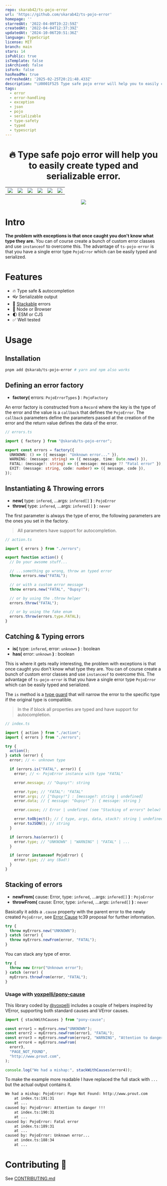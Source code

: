 ```yaml
---
repo: skarab42/ts-pojo-error
url: 'https://github.com/skarab42/ts-pojo-error'
homepage: ''
starredAt: '2022-04-09T19:22:59Z'
createdAt: '2022-04-04T12:37:39Z'
updatedAt: '2024-10-06T20:51:36Z'
language: TypeScript
license: MIT
branch: main
stars: 14
isPublic: true
isTemplate: false
isArchived: false
isFork: false
hasReadMe: true
refreshedAt: '2025-02-25T20:21:48.433Z'
description: "\U0001F525 Type safe pojo error will help you to easily create typed and serializable error."
tags:
  - error
  - error-handling
  - exception
  - json
  - pojo
  - serializable
  - type-safety
  - typed
  - typescript
---
```


<h1 align="center">🔥 Type safe pojo error will help you to easily create typed and serializable error.</h1>

<table align="center">
  <tr>
    <td>
      <a href="https://github.com/skarab42/ts-pojo-error/actions/workflows/CI.yaml">
        <img src="https://github.com/skarab42/ts-pojo-error/actions/workflows/CI.yaml/badge.svg">
      </a>
    </td>
    <td>
      <a href="https://codecov.io/gh/skarab42/ts-pojo-error">
        <img src="https://codecov.io/gh/skarab42/ts-pojo-error/branch/main/graph/badge.svg?token=4PSFJBVAFB">
      </a>
    </td>
    <td>
      <img src="https://img.shields.io/github/languages/code-size/skarab42/ts-pojo-error?color=success&style=flat">
    </td>
    <td>
      <img src="https://img.shields.io/github/license/skarab42/ts-pojo-error?color=success">
    </td>
    <td>
      <a href="https://github.com/sponsors/skarab42">
        <img src="https://img.shields.io/github/sponsors/skarab42?color=ff69b4&label=%E2%9D%A4%20sponsors%20">
      </a>
    </td>
    <td>
      <a href="https://www.twitch.tv/skarab42">
        <img src="https://img.shields.io/twitch/status/skarab42?style=social">
      </a>
    </td>
  </tr>
</table>

<p align="center">
  <img src="images/ts-pojo-error.gif">
</p>

# Intro

**The problem with exceptions is that once caught you don't know what type they are.** You can of course create a bunch of custom error classes and use `instanceof` to overcome this. The advantage of `ts-pojo-error` is that you have a single error type `PojoError` which can be easily typed and serialized.

# Features

- 🔥 Type safe & autocompletion
- 👓 Serializable output
- 🔗 [Stackable](https://github.com/tc39/proposal-error-cause) errors
- 🌌 Node or Browser
- 🌓 ESM or CJS
- ✅ Well tested

# Usage

## Installation

```bash
pnpm add @skarab/ts-pojo-error # yarn and npm also works
```

## Defining an error factory

- **factory(** errors: `PojoErrorTypes` **)** : `PojoFactory`

An error factory is constructed from a `Record` where the key is the type of the error and the value is a `callback` that defines the `PojoError`.
The `callback` parameters define the parameters passed at the creation of the error and the return value defines the data of the error.

```ts
// errors.ts

import { factory } from "@skarab/ts-pojo-error";

export const errors = factory({
  UNKNOWN: () => ({ message: "Unknown error..." }),
  WARNING: (message: string) => ({ message, time: Date.now() }),
  FATAL: (message?: string) => ({ message: message ?? "Fatal error" }),
  EXIT: (message: string, code: number) => ({ message, code }),
});
```

## Instantiating & Throwing errors

- **new(** type: `infered`, ...args: `infered[]` **)** : `PojoError`
- **throw(** type: `infered`, ...args: `infered[]` **)** : `never`

The first parameter is always the type of error, the following parameters are the ones you set in the factory.

> All parameters have support for autocompletion.

```ts
// action.ts

import { errors } from "./errors";

export function action() {
  // Do your awsome stuff...

  // ...something go wrong, throw an typed error
  throw errors.new("FATAL");

  // or with a custom error message
  throw errors.new("FATAL", "Oupsy!");

  // or by using the .throw helper
  errors.throw("FATAL");

  // or by using the fake enum
  errors.throw(errors.type.FATAL);
}
```

## Catching & Typing errors

- **is(** type: `infered`, error: `unknown` **)** : boolean
- **has(** error: `unknown` **)** : boolean

This is where it gets really interesting, the problem with exceptions is that once caught you don't know what type they are. You can of course create a bunch of custom error classes and use `instanceof` to overcome this. The advantage of `ts-pojo-error` is that you have a single error type `PojoError` which can be easily typed and serialized.

The `is` method is a [type guard](https://www.typescriptlang.org/docs/handbook/2/narrowing.html#using-type-predicates) that will narrow the error to the specific type if the original type is compatible.

> In the if block all properties are typed and have support for autocompletion.

```ts
// index.ts

import { action } from "./action";
import { errors } from "./errors";

try {
  action();
} catch (error) {
  error; // <- unknown type

  if (errors.is("FATAL", error)) {
    error; // <- PojoError instance with type "FATAL"

    error.message; // "Oupsy!": string

    error.type; // "FATAL": "FATAL"
    error.args; // ["Oupsy!"] : [message?: string | undefined]
    error.data; // { message: "Oupsy!" }: { message: string }

    error.cause; // Error | undefined (see "Stacking of errors" below)

    error.toObject(); // { type, args, data, stack?: string | undefined }
    error.toJSON(); // string
  }

  if (errors.has(error)) {
    error.type; // "UNKNOWN" | "WARNING" | "FATAL" | ...
  }

  if (error instanceof PojoError) {
    error.type; // any (Bad!)
  }
}
```

## Stacking of errors

- **newFrom(** cause: Error, type: `infered`, ...args: `infered[]` **)** : `PojoError`
- **throwFrom(** cause: Error, type: `infered`, ...args: `infered[]` **)** : `never`

Basically it adds a `.cause` property with the parent error to the newly created `PojoError`, see [Error Cause](https://github.com/tc39/proposal-error-cause) tc39 proposal for further information.

```ts
try {
  throw myErrors.new("UNKNOWN");
} catch (error) {
  throw myErrors.newFrom(error, "FATAL");
}
```

You can stack any type of error.

```ts
try {
  throw new Error("Unknown error");
} catch (error) {
  myErrors.throwFrom(error, "FATAL");
}
```

### Usage with [voxpelli/pony-cause](https://github.com/voxpelli/pony-cause)

This library coded by [@voxpelli](https://twitter.com/voxpelli/status/1438476680537034756) includes a couple of helpers inspired by VError, supporting both standard causes and VError causes.

```ts
import { stackWithCauses } from "pony-cause";

const error1 = myErrors.new("UNKNOWN");
const erorr2 = myErrors.newFrom(error1, "FATAL");
const error3 = myErrors.newFrom(error2, "WARNING", "Attention to danger !!!");
const error4 = myErrors.newFrom(
  erorr3,
  "PAGE_NOT_FOUND",
  "http://www.prout.com",
);

console.log("We had a mishap:", stackWithCauses(error4));
```

To make the example more readable I have replaced the full stack with `...` but the actual output contains it.

```bash
We had a mishap: PojoError: Page Not Found: http://www.prout.com
    at index.ts:191:31
    at ...
caused by: PojoError: Attention to danger !!!
    at index.ts:190:31
    at ...
caused by: PojoError: Fatal error
    at index.ts:189:31
    at ...
caused by: PojoError: Unknown error...
    at index.ts:188:34
    at ...
```

# Contributing 💜

See [CONTRIBUTING.md](https://github.com/skarab42/ts-pojo-error/blob/main/CONTRIBUTING.md)
